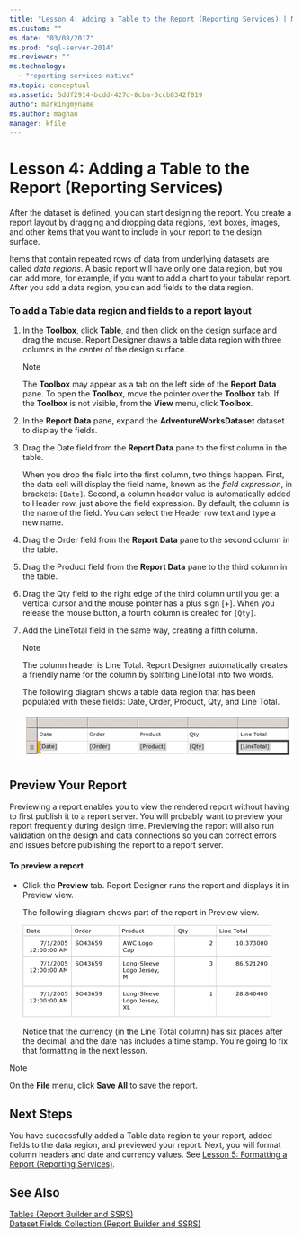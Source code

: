 ```yaml
---
title: "Lesson 4: Adding a Table to the Report (Reporting Services) | Microsoft Docs"
ms.custom: ""
ms.date: "03/08/2017"
ms.prod: "sql-server-2014"
ms.reviewer: ""
ms.technology: 
  - "reporting-services-native"
ms.topic: conceptual
ms.assetid: 5ddf2914-bcdd-427d-8cba-0ccb8342f819
author: markingmyname
ms.author: maghan
manager: kfile
---
```

# Lesson 4: Adding a Table to the Report (Reporting Services)
  After the dataset is defined, you can start designing the report. You create a report layout by dragging and dropping data regions, text boxes, images, and other items that you want to include in your report to the design surface.  
  
 Items that contain repeated rows of data from underlying datasets are called *data regions*. A basic report will have only one data region, but you can add more, for example, if you want to add a chart to your tabular report. After you add a data region, you can add fields to the data region.  
  
### To add a Table data region and fields to a report layout  
  
1.  In the **Toolbox**, click **Table**, and then click on the design surface and drag the mouse. Report Designer draws a table data region with three columns in the center of the design surface.  
  
    > [!NOTE]  
    >  The **Toolbox** may appear as a tab on the left side of the **Report Data** pane. To open the **Toolbox**, move the pointer over the **Toolbox** tab. If the **Toolbox** is not visible, from the **View** menu, click **Toolbox**.  
  
2.  In the **Report Data** pane, expand the **AdventureWorksDataset** dataset to display the fields.  
  
3.  Drag the Date field from the **Report Data** pane to the first column in the table.  
  
     When you drop the field into the first column, two things happen. First, the data cell will display the field name, known as the *field expression*, in brackets: `[Date]`. Second, a column header value is automatically added to Header row, just above the field expression. By default, the column is the name of the field. You can select the Header row text and type a new name.  
  
4.  Drag the Order field from the **Report Data** pane to the second column in the table.  
  
5.  Drag the Product field from the **Report Data** pane to the third column in the table.  
  
6.  Drag the Qty field to the right edge of the third column until you get a vertical cursor and the mouse pointer has a plus sign [+]. When you release the mouse button, a fourth column is created for `[Qty]`.  
  
7.  Add the LineTotal field in the same way, creating a fifth column.  
  
    > [!NOTE]  
    >  The column header is Line Total. Report Designer automatically creates a friendly name for the column by splitting LineTotal into two words.  
  
     The following diagram shows a table data region that has been populated with these fields: Date, Order, Product, Qty, and Line Total.  
  
     ![Design, Table with header row and detail row](../../2014/tutorials/media/rs-basictabledetailsdesign.gif "Design, Table with header row and detail row")  
  
## Preview Your Report  
 Previewing a report enables you to view the rendered report without having to first publish it to a report server. You will probably want to preview your report frequently during design time. Previewing the report will also run validation on the design and data connections so you can correct errors and issues before publishing the report to a report server.  
  
#### To preview a report  
  
-   Click the **Preview** tab. Report Designer runs the report and displays it in Preview view.  
  
     The following diagram shows part of the report in Preview view.  
  
     ![Preview, Detail rows of table with 5 columns](../../2014/tutorials/media/rs-basictabledetailspreview.gif "Preview, Detail rows of table with 5 columns")  
  
     Notice that the currency (in the Line Total column) has six places after the decimal, and the date has includes a time stamp. You're going to fix that formatting in the next lesson.  
  
> [!NOTE]  
>  On the **File** menu, click **Save All** to save the report.  
  
## Next Steps  
 You have successfully added a Table data region to your report, added fields to the data region, and previewed your report. Next, you will format column headers and date and currency values. See [Lesson 5: Formatting a Report &#40;Reporting Services&#41;](../reporting-services/lesson-5-formatting-a-report-reporting-services.md).  
  
## See Also  
 [Tables &#40;Report Builder  and SSRS&#41;](report-design/tables-report-builder-and-ssrs.md)   
 [Dataset Fields Collection &#40;Report Builder and SSRS&#41;](report-data/dataset-fields-collection-report-builder-and-ssrs.md)  
  
  
